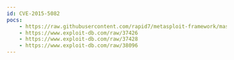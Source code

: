 ```yaml
---
id: CVE-2015-5082
pocs:
    - https://raw.githubusercontent.com/rapid7/metasploit-framework/master/modules/exploits/linux/http/efw_chpasswd_exec.rb
    - https://www.exploit-db.com/raw/37426
    - https://www.exploit-db.com/raw/37428
    - https://www.exploit-db.com/raw/38096
---
```

